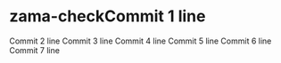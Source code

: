 # zama-checkCommit 1 line
Commit 2 line
Commit 3 line
Commit 4 line
Commit 5 line
Commit 6 line
Commit 7 line
